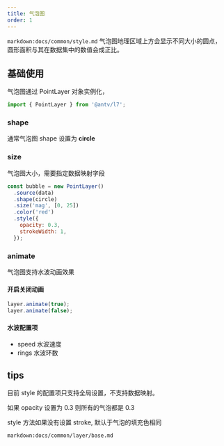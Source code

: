 ```yaml
---
title: 气泡图
order: 1
---
```

`markdown:docs/common/style.md`
气泡图地理区域上方会显示不同大小的圆点，圆形面积与其在数据集中的数值会成正比。

## 基础使用

气泡图通过 PointLayer 对象实例化，

```javascript
import { PointLayer } from '@antv/l7';
```

### shape

通常气泡图 shape 设置为 **circle**

### size

气泡图大小，需要指定数据映射字段

```javascript
const bubble = new PointLayer()
  .source(data)
  .shape(circle)
  .size('mag', [0, 25])
  .color('red')
  .style({
    opacity: 0.3,
    strokeWidth: 1,
  });
```

### animate

气泡图支持水波动画效果

#### 开启关闭动画

```javascript
layer.animate(true);
layer.animate(false);
```

#### 水波配置项

- speed 水波速度
- rings 水波环数

## tips

目前 style 的配置项只支持全局设置，不支持数据映射。

如果 opacity 设置为 0.3 则所有的气泡都是 0.3

style 方法如果没有设置 stroke, 默认于气泡的填充色相同

`markdown:docs/common/layer/base.md`


